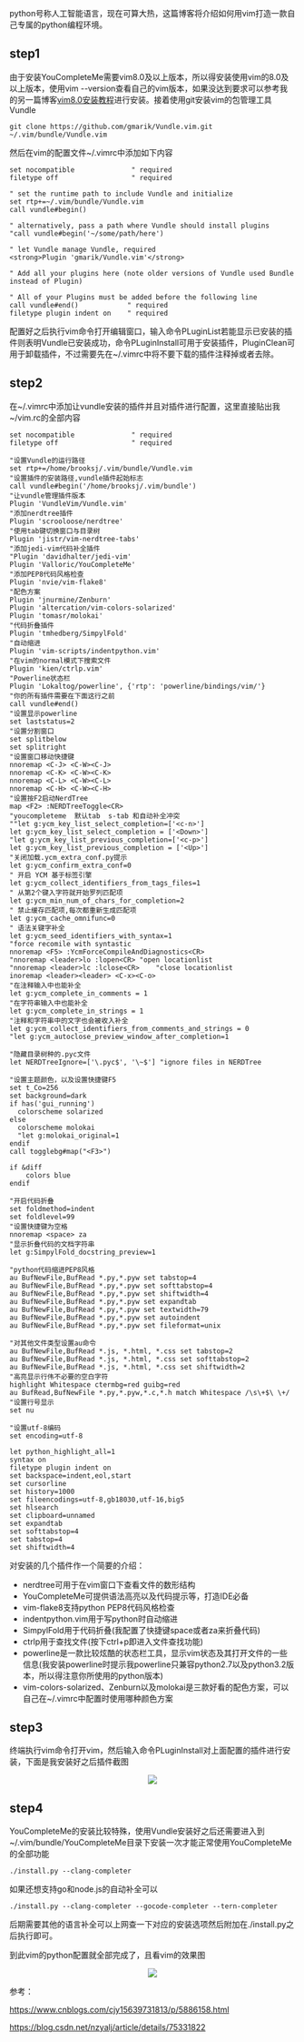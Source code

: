 python号称人工智能语言，现在可算大热，这篇博客将介绍如何用vim打造一款自己专属的python编程环境。

## step1

由于安装YouCompleteMe需要vim8.0及以上版本，所以得安装使用vim的8.0及以上版本，使用vim --version查看自己的vim版本，如果没达到要求可以参考我的另一篇博客[vim8.0安装教程](https://www.cnblogs.com/brooksj/p/10428705.html)进行安装。接着使用git安装vim的包管理工具Vundle

```shell
git clone https://github.com/gmarik/Vundle.vim.git ~/.vim/bundle/Vundle.vim
```

然后在vim的配置文件~/.vimrc中添加如下内容

```shell
set nocompatible              " required
filetype off                  " required
 
" set the runtime path to include Vundle and initialize
set rtp+=~/.vim/bundle/Vundle.vim
call vundle#begin()
 
" alternatively, pass a path where Vundle should install plugins
"call vundle#begin('~/some/path/here')
 
" let Vundle manage Vundle, required
<strong>Plugin 'gmarik/Vundle.vim'</strong>
 
" Add all your plugins here (note older versions of Vundle used Bundle instead of Plugin)
 
" All of your Plugins must be added before the following line
call vundle#end()            " required
filetype plugin indent on    " required
```

配置好之后执行vim命令打开编辑窗口，输入命令PLuginList若能显示已安装的插件则表明Vundle已安装成功，命令PLuginInstall可用于安装插件，PluginClean可用于卸载插件，不过需要先在~/.vimrc中将不要下载的插件注释掉或者去除。

## step2

在\~/.vimrc中添加让vundle安装的插件并且对插件进行配置，这里直接贴出我\~/vim.rc的全部内容

```shell
set nocompatible              " required
filetype off                  " required
 
"设置Vundle的运行路径
set rtp+=/home/brooksj/.vim/bundle/Vundle.vim
"设置插件的安装路径,vundle插件起始标志
call vundle#begin('/home/brooksj/.vim/bundle')
"让vundle管理插件版本
Plugin 'VundleVim/Vundle.vim'
"添加nerdtree插件
Plugin 'scrooloose/nerdtree'
"使用tab键切换窗口与目录树
Plugin 'jistr/vim-nerdtree-tabs'
"添加jedi-vim代码补全插件
"Plugin 'davidhalter/jedi-vim'
Plugin 'Valloric/YouCompleteMe'
"添加PEP8代码风格检查
Plugin 'nvie/vim-flake8'
"配色方案
Plugin 'jnurmine/Zenburn'
Plugin 'altercation/vim-colors-solarized'
Plugin 'tomasr/molokai'
"代码折叠插件
Plugin 'tmhedberg/SimpylFold'
"自动缩进
Plugin 'vim-scripts/indentpython.vim'
"在vim的normal模式下搜索文件
Plugin 'kien/ctrlp.vim'
"Powerline状态栏
Plugin 'Lokaltog/powerline', {'rtp': 'powerline/bindings/vim/'}
"你的所有插件需要在下面这行之前
call vundle#end() 
"设置显示powerline
set laststatus=2
"设置分割窗口
set splitbelow
set splitright
"设置窗口移动快捷键
nnoremap <C-J> <C-W><C-J>
nnoremap <C-K> <C-W><C-K>
nnoremap <C-L> <C-W><C-L>
nnoremap <C-H> <C-W><C-H>
"设置按F2启动NerdTree
map <F2> :NERDTreeToggle<CR>
"youcompleteme  默认tab  s-tab 和自动补全冲突
""let g:ycm_key_list_select_completion=['<c-n>']
let g:ycm_key_list_select_completion = ['<Down>']
"let g:ycm_key_list_previous_completion=['<c-p>']
let g:ycm_key_list_previous_completion = ['<Up>']
"关闭加载.ycm_extra_conf.py提示
let g:ycm_confirm_extra_conf=0 
" 开启 YCM 基于标签引擎
let g:ycm_collect_identifiers_from_tags_files=1 
" 从第2个键入字符就开始罗列匹配项
let g:ycm_min_num_of_chars_for_completion=2 
" 禁止缓存匹配项,每次都重新生成匹配项
let g:ycm_cache_omnifunc=0  
" 语法关键字补全
let g:ycm_seed_identifiers_with_syntax=1
"force recomile with syntastic
nnoremap <F5> :YcmForceCompileAndDiagnostics<CR>    
"nnoremap <leader>lo :lopen<CR> "open locationlist
"nnoremap <leader>lc :lclose<CR>    "close locationlist
inoremap <leader><leader> <C-x><C-o>
"在注释输入中也能补全
let g:ycm_complete_in_comments = 1
"在字符串输入中也能补全
let g:ycm_complete_in_strings = 1
"注释和字符串中的文字也会被收入补全
let g:ycm_collect_identifiers_from_comments_and_strings = 0
"let g:ycm_autoclose_preview_window_after_completion=1
 
"隐藏目录树种的.pyc文件
let NERDTreeIgnore=['\.pyc$', '\~$'] "ignore files in NERDTree
 
"设置主题颜色，以及设置快捷键F5
set t_Co=256
set background=dark
if has('gui_running')
  colorscheme solarized
else
  colorscheme molokai
  "let g:molokai_original=1
endif
call togglebg#map("<F3>")

if &diff
    colors blue
endif
 
"开启代码折叠
set foldmethod=indent
set foldlevel=99
"设置快捷键为空格
nnoremap <space> za
"显示折叠代码的文档字符串
let g:SimpylFold_docstring_preview=1
 
"python代码缩进PEP8风格
au BufNewFile,BufRead *.py,*.pyw set tabstop=4
au BufNewFile,BufRead *.py,*.pyw set softtabstop=4
au BufNewFile,BufRead *.py,*.pyw set shiftwidth=4 
au BufNewFile,BufRead *.py,*.pyw set expandtab
au BufNewFile,BufRead *.py,*.pyw set textwidth=79
au BufNewFile,BufRead *.py,*.pyw set autoindent
au BufNewFile,BufRead *.py,*.pyw set fileformat=unix
 
"对其他文件类型设置au命令
au BufNewFile,BufRead *.js, *.html, *.css set tabstop=2
au BufNewFile,BufRead *.js, *.html, *.css set softtabstop=2
au BufNewFile,BufRead *.js, *.html, *.css set shiftwidth=2
"高亮显示行伟不必要的空白字符
highlight Whitespace ctermbg=red guibg=red
au BufRead,BufNewFile *.py,*.pyw,*.c,*.h match Whitespace /\s\+$\ \+/
"设置行号显示
set nu
 
"设置utf-8编码
set encoding=utf-8
 
let python_highlight_all=1
syntax on
filetype plugin indent on
set backspace=indent,eol,start
set cursorline
set history=1000
set fileencodings=utf-8,gb18030,utf-16,big5
set hlsearch
set clipboard=unnamed
set expandtab
set softtabstop=4
set tabstop=4
set shiftwidth=4
```

对安装的几个插件作一个简要的介绍：

* nerdtree可用于在vim窗口下查看文件的数形结构
* YouCompleteMe可提供语法高亮以及代码提示等，打造IDE必备
* vim-flake8支持python PEP8代码风格检查
* indentpython.vim用于写python时自动缩进
* SimpylFold用于代码折叠(我配置了快捷键space或者za来折叠代码)
* ctrlp用于查找文件(按下ctrl+p即进入文件查找功能)
* powerline是一款比较炫酷的状态栏工具，显示vim状态及其打开文件的一些信息(我安装powerline时提示我powerline只兼容python2.7以及python3.2版本，所以得注意你所使用的python版本)
* vim-colors-solarized、Zenburn以及molokai是三款好看的配色方案，可以自己在\~/.vimrc中配置时使用哪种颜色方案

## step3

终端执行vim命令打开vim，然后输入命令PLuginInstall对上面配置的插件进行安装，下面是我安装好之后插件截图

<div align="center">
    <img src="https://raw.githubusercontent.com/tracy-talent/Notes/master/imgs/vundle_plugin.png">
</div>

## step4

YouCompleteMe的安装比较特殊，使用Vundle安装好之后还需要进入到~/.vim/bundle/YouCompleteMe目录下安装一次才能正常使用YouCompleteMe的全部功能

```shell
./install.py --clang-completer
```

如果还想支持go和node.js的自动补全可以

```	shell
./install.py --clang-completer --gocode-completer --tern-completer
```

后期需要其他的语言补全可以上网查一下对应的安装选项然后附加在./install.py之后执行即可。

到此vim的python配置就全部完成了，且看vim的效果图

<div align="center">
    <img src="https://raw.githubusercontent.com/tracy-talent/Notes/master/imgs/vim效果图.png">
</div>



参考：

https://www.cnblogs.com/cjy15639731813/p/5886158.html

https://blog.csdn.net/nzyalj/article/details/75331822

